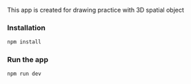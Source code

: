 This app is created for drawing practice with 3D spatial object

### Installation
```bash
npm install
```

### Run the app
```bash
npm run dev
```